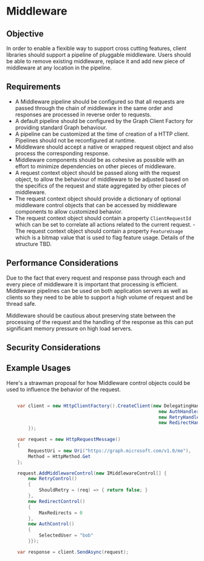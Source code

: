 # Middleware

## Objective

In order to enable a flexible way to support cross cutting features, client libraries should support a pipeline of pluggable middleware.  Users should be able to remove existing middleware, replace it and add new piece of middleware at any location in the pipeline.  

## Requirements

- A Middleware pipeline should be configured so that all requests are passed through the chain of middleware in the same order and responses are processed in reverse order to requests.  
- A default pipeline should be configured by the Graph Client Factory for providing standard Graph behaviour.
- A pipeline can be customized at the time of creation of a HTTP client.  Pipelines should not be reconfigured at runtime.
- Middleware should accept a native or wrapped request object and also process the corresponding response.
- Middleware components should be as cohesive as possible with an effort to minimize dependencies on other pieces of middleware.
- A request context object should be passed along with the request object, to allow the behaviour of middleware to be adjusted based on the specifics of the request and state aggregated by other pieces of middleware.
- The request context object should provide a dictionary of optional middleware control objects that can be accessed by middleware components to allow customized behavior.  
- The request context object should contain a property `ClientRequestId` which can be set to correlate all actions related to the current request.
-The request context object should contain a property `FeatureUsage` which is a bitmap value that is used to flag feature usage. Details of the structure TBD.   

## Performance Considerations

Due to the fact that every request and response pass through each and every piece of middleware it is important that processing is efficient.  Middleware pipelines can be used on both application servers as well as clients so they need to be able to support a high volume of request and be thread safe.

Middleware should be cautious about preserving state between the processing of the request and the handling of the response as this can put significant memory pressure on high load servers.

## Security Considerations


## Example Usages

Here's a strawman proposal for how Middleware control objects could be used to influence the behavior of the request.

```csharp

    var client = new HttpClientFactory().CreateClient(new DelegatingHandler[] {
                                                        new AuthHandler(),
                                                        new RetryHandler(),
                                                        new RedirectHandler()
        });

    var request = new HttpRequestMessage()
    {
        RequestUri = new Uri("https://graph.microsoft.com/v1.0/me"),
        Method = HttpMethod.Get
    };

    request.AddMiddlewareControl(new IMiddlewareControl[] {
        new RetryControl()
        {
            ShouldRetry = (req) => { return false; }
        },
        new RedirectControl()
        {
            MaxRedirects = 0
        },
        new AuthControl()
        {
            SelectedUser = "bob"
        }});

    var response = client.SendAsync(request);

```